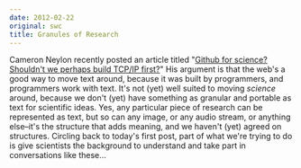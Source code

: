 ```yaml
---
date: 2012-02-22
original: swc
title: Granules of Research
---
```

<p>Cameron Neylon recently posted an article titled "<a href="http://cameronneylon.net/blog/github-for-science-shouldn%E2%80%99t-we-perhaps-build-tcpip-first/">Github for science? Shouldn't we perhaps build TCP/IP first?</a>" His argument is that the web's a good way to move text around, because it was built by programmers, and programmers work with text. It's not (yet) well suited to moving <em>science</em> around, because we don't (yet) have something as granular and portable as text for scientific ideas. Yes, any particular piece of research can be represented as text, but so can any image, or any audio stream, or anything else–it's the structure that adds meaning, and we haven't (yet) agreed on structures. Circling back to today's first post, part of what we're trying to do is give scientists the background to understand and take part in conversations like these…</p>
